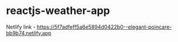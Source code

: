 # reactjs-weather-app
Netlify link - https://5f7adfeff5a6e5894d0422b0--elegant-poincare-bb9b74.netlify.app
